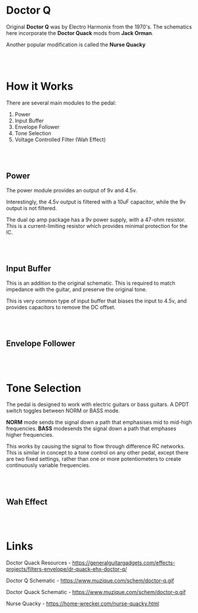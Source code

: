 # Doctor Q

Original **Doctor Q** was by Electro Harmonix from the 1970's. The schematics here incorporate the **Doctor Quack** mods from **Jack Orman**.

Another popular modification is called the **Nurse Quacky**


</br></br>
# How it Works
There are several main modules to the pedal:
1. Power
2. Input Buffer
3. Envelope Follower
4. Tone Selection
5. Voltage Controlled Filter (Wah Effect)


</br></br>
## Power

The power module provides an output of 9v and 4.5v.

Interestingly, the 4.5v output is filtered with a 10uF capacitor, while the 9v output is not filtered.

The dual op amp package has a 9v power supply, with a 47-ohm resistor. This is a current-limiting resistor which provides minimal protection for the IC.


</br></br>
## Input Buffer

This is an addition to the original schematic. This is required to match impedance with the guitar, and preserve the original tone.

This is very common type of input buffer that biases the input to 4.5v, and provides capacitors to remove the DC offset.


</br></br>
## Envelope Follower


</br></br>
# Tone Selection

The pedal is designed to work with electric guitars or bass guitars. A DPDT switch toggles between NORM or BASS mode.

**NORM** mode sends the signal down a path that emphasises mid to mid-high frequencies. **BASS** modesends the signal down a path that emphases higher frequencies.

This works by causing the signal to flow through difference RC networks. This is similar in concept to a tone control on any other pedal, except there are two fixed settings, rather than one or more potentiometers to create continuously variable frequencies.


</br></br>
## Wah Effect


</br></br>
# Links

Doctor Quack Resources - https://generalguitargadgets.com/effects-projects/filters-envelope/dr-quack-ehx-doctor-q/

Doctor Q Schematic - https://www.muzique.com/schem/doctor-q.gif

Doctor Quack Schematic - https://www.muzique.com/schem/doctor-q.gif

Nurse Quacky - https://home-wrecker.com/nurse-quacky.html

